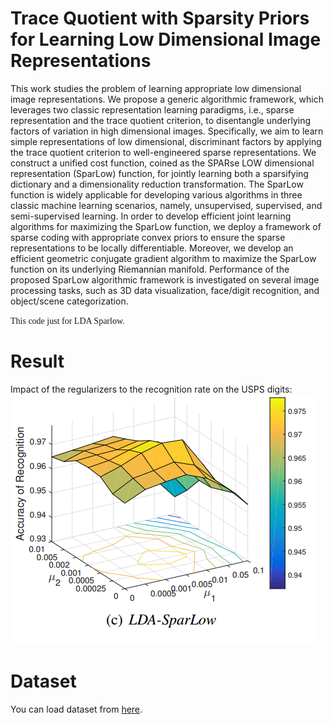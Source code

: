# Trace Quotient with Sparsity Priors for Learning Low Dimensional Image Representations

This work studies the problem of learning appropriate low dimensional image representations. We propose a generic
algorithmic framework, which leverages two classic representation learning paradigms, i.e., sparse representation and the trace
quotient criterion, to disentangle underlying factors of variation in high dimensional images. Specifically, we aim to learn simple
representations of low dimensional, discriminant factors by applying the trace quotient criterion to well-engineered sparse
representations. We construct a unified cost function, coined as the SPARse LOW dimensional representation (SparLow) function, for
jointly learning both a sparsifying dictionary and a dimensionality reduction transformation. The SparLow function is widely applicable
for developing various algorithms in three classic machine learning scenarios, namely, unsupervised, supervised, and semi-supervised
learning. In order to develop efficient joint learning algorithms for maximizing the SparLow function, we deploy a framework of sparse
coding with appropriate convex priors to ensure the sparse representations to be locally differentiable. Moreover, we develop an
efficient geometric conjugate gradient algorithm to maximize the SparLow function on its underlying Riemannian manifold.
Performance of the proposed SparLow algorithmic framework is investigated on several image processing tasks, such as 3D data
visualization, face/digit recognition, and object/scene categorization.

<font face="黑体">This code just for LDA Sparlow.</font>

# Result
Impact of the regularizers to the recognition rate on the USPS digits:
![avatar](https://github.com/wxwoods/LDA-SparLow/blob/master/results/LDA-SparLow.png)


# Dataset

You can load dataset from [here](http://users.umiacs.umd.edu/~zhuolin/projectlcksvd.html).


